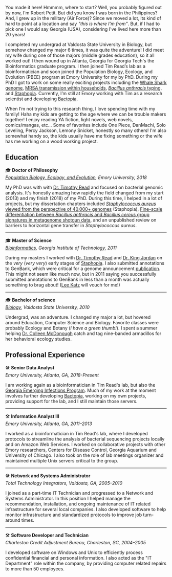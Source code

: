 You made it here! Hmmmm, where to start? Well, you probably figured out by now, I'm Robert Petit. But did you know I was born in the Philippines? And, I grew up in the military (Air Force)? Since we moved a lot, its kind of hard to point at a location and say *"this is where I’m from"*. But, if I had to pick one I would say Georgia (USA), considering I've lived here more than 20 years!

I completed my undergrad at Valdosta State University in Biology, but somehow changed my major 6 times, it was quite the adventure! I did meet my wife during one of those majors (middle grades education), so it all worked out! I then wound up in Atlanta, Georgia for Georgia Tech's the Bioinformatics graduate program. I then joined Tim Read’s lab as a bioinformatician and soon joined the Population Biology, Ecology, and Evolution (PBEE) program at Emory University for my by PhD. During my PhD I got to work on some really exciting projects including the [Whale Shark genome](/publication/2017-whale-shark-draft-genome/), [MRSA transmission within households](/publication/2015-usa300-chicago/), [*Bacillus anthracis* typing](/publication/2018-bacillus-anthracis/), and [Staphopia](/publication/2018-staphopia/). Currently, I’m still at Emory working with Tim as a research scientist and developing [Bactopia](https://bactopia.github.io/).

When I’m not trying to this research thing, I love spending time with my family! Haha my kids are getting to the age where we can be trouble makers together! I enjoy reading YA fiction, light novels, web novels, comics/mangas, etc... Some of favorites include One Piece, DanMachi, Solo Leveling, Percy Jackson, Lemony Snicket, honestly so many others! I'm also somewhat handy so, the kids usually have me fixing something or the wife has me working on a wood working project.


## Education
🎓 **Doctor of Philosophy**  
*[Population Biology, Ecology, and Evolution](http://www.biomed.emory.edu/PROGRAM_SITES/PBEE/index.html), Emory University, 2018*  

My PhD was with with [Dr. Timothy Read](https://med.emory.edu/directory/profile/?u=TREAD) and focused on bacterial genomic analysis. It's honestly amazing how rapidly the field changed from my start (2013) and my finish (2018) of my PhD. During this time, I helped in a lot of projects, but my dissertation chapters included [*Staphylococcus aureus* viewed from the perspective of 40,000+ genomes](/publication/2018-staphopia/) (Staphopia), [Fine-scale differentiation between *Bacillus anthracis* and *Bacillus cereus* group signatures in metagenome shotgun data](/publication/2018-bacillus-anthracis/), and an unpublished review on barriers to horizontal gene transfer in *Staphylococcus aureus*.

---

🎓 **Master of Science**  
*[Bioinformatics](https://bioinformatics.gatech.edu/), Georgia Institute of Technology, 2011*  

During my masters I worked with [Dr. Timothy Read](https://med.emory.edu/directory/profile/?u=TREAD) and [Dr. King Jordan](https://biosciences.gatech.edu/people/king-jordan) on the *very* (*very very*) early stages of [Staphopia](https://staphopia.emory.edu). I also submitted annotations to GenBank, which were critical for a genome announcement [publication](/publication/2011-hhaemolyticus/). This might not seem like much now, but in 2011 saying you successfully submitted annotations to GenBank in less than a month was actually something to brag about! ([Lee Katz](https://twitter.com/lskatz) will vouch for me!)

---

🎓 **Bachelor of science**  
*[Biology](https://www.valdosta.edu/biology/), Valdosta State University, 2010*  

Undergrad, was an adventure. I changed my major a lot, but hovered around Education, Computer Science and Biology. Favorite classes were probably Ecology and Botany (*I have a green thumb!*). I spent a summer helping [Dr. Colleen McDonough](https://www.valdosta.edu/biology/faculty-staff/colleen-mcdonough.php) catch and tag nine-banded armadillos for her behavioral ecology studies. 

## Professional Experience

🛠️ **Senior Data Analyst**  
*Emory University, Atlanta, GA, 2018-Present*  
  
I am working again as a bioinformatician in Tim Read's lab, but also the [Georgia Emerging Infections Program](https://dph.georgia.gov/EIP). Much of my work at the moment involves further developing [Bactopia](https://bactopia.github.io/), working on my own projects, providing support for the lab, and I still maintain those servers.

---

🛠️ **Information Analyst III**  
*Emory University, Atlanta, GA, 2011–2013*  

I worked as a bioinformatician in Tim Read's lab, where I developed protocols to streamline the analysis of bacterial sequencing projects locally and on Amazon Web Services. I worked on collaborative projects with other Emory researchers, Centers for Disease Control, Georgia Aquarium and University of Chicago. I also took on the role of lab meetings organizer and maintained multiple Unix servers critical to the group. 

--- 

🛠️ **Network and Systems Administrator**  
*Total Technology Integrators, Valdosta, GA, 2005–2010*  

I joined as a part-time IT Technician and progressed to a Network and Systems Administrator. In this position I helped manage the recommendation, installation, and ongoing maintenance of IT related infrastructure for several local companies. I also developed software to help monitor infrastructure and standardized protocols to improve job turn-around times.  

---

🛠️ **Software Developer and Technician**  
*Charleston Credit Adjustment Bureau, Charleston, SC, 2004–2005*  

I developed software on Windows and Unix to efficiently process confidential financial and personal information. I also acted as the "IT Department" role within the company, by providing computer related repairs to more than 50 employees.  
